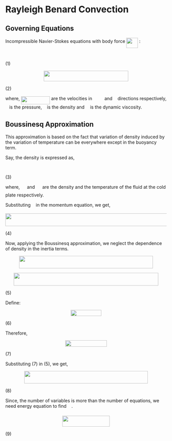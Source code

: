 # Rayleigh Benard Convection

## Governing Equations

Incompressible Navier-Stokes equations with body force <img src="https://raw.githubusercontent.com/cdebartha/RayleighBenardConvection/master/svgs/930600685a1f78702b6e7cc965660e2d.svg?invert_in_darkmode" align=middle width=35.799139199999985pt height=32.42016360000002pt/> :

<p align="center"><img src="https://raw.githubusercontent.com/cdebartha/RayleighBenardConvection/master/svgs/719f23136027ff8435fc8451db709992.svg?invert_in_darkmode" align=middle width=58.90396379999999pt height=11.232861749999998pt/></p> (1)

<p align="center"><img src="https://raw.githubusercontent.com/cdebartha/RayleighBenardConvection/master/svgs/e2524fbcd54b0d0bc01df9da60a4d79a.svg?invert_in_darkmode" align=middle width=264.78570525pt height=33.81208709999999pt/></p> (2)

where, <img src="https://raw.githubusercontent.com/cdebartha/RayleighBenardConvection/master/svgs/3d96202da71b051caff14815ac3573bd.svg?invert_in_darkmode" align=middle width=89.99601764999998pt height=24.65753399999998pt/> are the velocities in <img src="https://raw.githubusercontent.com/cdebartha/RayleighBenardConvection/master/svgs/86ad5e70a1497f100df341d42edabbdd.svg?invert_in_darkmode" align=middle width=30.82954049999999pt height=14.15524440000002pt/> and <img src="https://raw.githubusercontent.com/cdebartha/RayleighBenardConvection/master/svgs/f93ce33e511096ed626b4719d50f17d2.svg?invert_in_darkmode" align=middle width=8.367621899999993pt height=14.15524440000002pt/> directions respectively, <img src="https://raw.githubusercontent.com/cdebartha/RayleighBenardConvection/master/svgs/2ec6e630f199f589a2402fdf3e0289d5.svg?invert_in_darkmode" align=middle width=8.270567249999992pt height=14.15524440000002pt/> is the pressure, <img src="https://raw.githubusercontent.com/cdebartha/RayleighBenardConvection/master/svgs/6dec54c48a0438a5fcde6053bdb9d712.svg?invert_in_darkmode" align=middle width=8.49888434999999pt height=14.15524440000002pt/> is the density and <img src="https://raw.githubusercontent.com/cdebartha/RayleighBenardConvection/master/svgs/07617f9d8fe48b4a7b3f523d6730eef0.svg?invert_in_darkmode" align=middle width=9.90492359999999pt height=14.15524440000002pt/> is the dynamic viscosity.

## Boussinesq Approximation

This approximation is based on the fact that variation of density induced by the variation of temperature can be everywhere except in the buoyancy term.

Say, the density is expressed as,

<p align="center"><img src="https://raw.githubusercontent.com/cdebartha/RayleighBenardConvection/master/svgs/dcd7ec0bd28b17c9fa06026d90e628b6.svg?invert_in_darkmode" align=middle width=163.83224879999997pt height=16.438356pt/></p> (3)

where, <img src="https://raw.githubusercontent.com/cdebartha/RayleighBenardConvection/master/svgs/4f649235e80d795f0a153fc88d1e7d44.svg?invert_in_darkmode" align=middle width=14.373536099999988pt height=14.15524440000002pt/> and <img src="https://raw.githubusercontent.com/cdebartha/RayleighBenardConvection/master/svgs/f3087bed09ac6d957af8ecfe91212479.svg?invert_in_darkmode" align=middle width=15.480837899999988pt height=22.465723500000017pt/> are the density and the temperature of the fluid at the cold plate respectively.

Substituting <img src="https://raw.githubusercontent.com/cdebartha/RayleighBenardConvection/master/svgs/6dec54c48a0438a5fcde6053bdb9d712.svg?invert_in_darkmode" align=middle width=8.49888434999999pt height=14.15524440000002pt/> in the momentum equation, we get,

<p align="center"><img src="https://raw.githubusercontent.com/cdebartha/RayleighBenardConvection/master/svgs/de1fee5091fd8a35af2e25cf18e6618b.svg?invert_in_darkmode" align=middle width=535.8008238pt height=39.452455349999994pt/></p> (4)

Now, applying the Boussinesq approximation, we neglect the dependence of density in the inertia terms.

<p align="center"><img src="https://raw.githubusercontent.com/cdebartha/RayleighBenardConvection/master/svgs/2fc49f8455f21ed28b23b830766e1fcb.svg?invert_in_darkmode" align=middle width=417.58055955pt height=39.452455349999994pt/></p>
<p align="center"><img src="https://raw.githubusercontent.com/cdebartha/RayleighBenardConvection/master/svgs/62a04feb41e0b6fc9b7dca0ac4626f97.svg?invert_in_darkmode" align=middle width=452.56479015pt height=39.452455349999994pt/></p> (5)

Define:

<p align="center"><img src="https://raw.githubusercontent.com/cdebartha/RayleighBenardConvection/master/svgs/5f4c1b3e7092df86604873fe590e1e43.svg?invert_in_darkmode" align=middle width=95.81168355pt height=19.5105966pt/></p> (6)

Therefore,

<p align="center"><img src="https://raw.githubusercontent.com/cdebartha/RayleighBenardConvection/master/svgs/8d922d8b36f7361fa3e46966a3b41efb.svg?invert_in_darkmode" align=middle width=129.4247526pt height=19.5105966pt/></p> (7)

Substituting (7) in (5), we get,

<p align="center"><img src="https://raw.githubusercontent.com/cdebartha/RayleighBenardConvection/master/svgs/16dad1c6b6914e6caa2bc032d29281ec.svg?invert_in_darkmode" align=middle width=385.40603805pt height=39.452455349999994pt/></p> (8)

Since, the number of variables is more than the number of
equations, we need energy equation to find <img src="https://raw.githubusercontent.com/cdebartha/RayleighBenardConvection/master/svgs/2f118ee06d05f3c2d98361d9c30e38ce.svg?invert_in_darkmode" align=middle width=11.889314249999991pt height=22.465723500000017pt/>.

<p align="center"><img src="https://raw.githubusercontent.com/cdebartha/RayleighBenardConvection/master/svgs/3a816856923535f3eae73abaeda2e21e.svg?invert_in_darkmode" align=middle width=148.6011054pt height=33.81208709999999pt/></p> (9)

